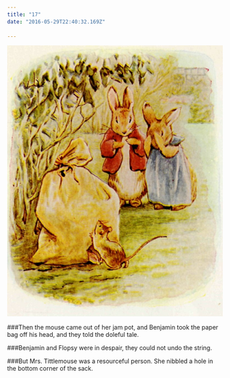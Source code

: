 ```yaml
---
title: "17"
date: "2016-05-29T22:40:32.169Z"

---
```


![Benjamin Bunny and Peter Rabbit](./18.jpg)

###Then the mouse came out of her jam pot, and Benjamin took the paper bag off his head, and they told the doleful tale.

###Benjamin and Flopsy were in despair, they could not undo the string.

###But Mrs. Tittlemouse was a resourceful person. She nibbled a hole in the bottom corner of the sack.
